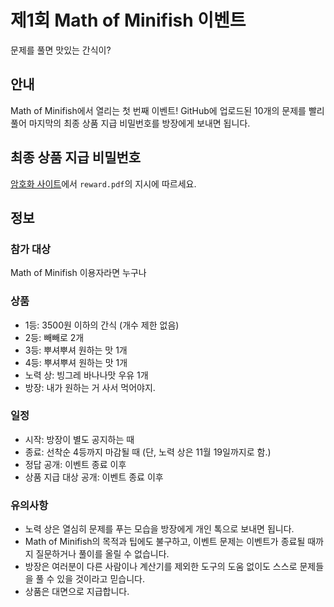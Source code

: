 # 제1회 Math of Minifish 이벤트
문제를 풀면 맛있는 간식이?

## 안내
Math of Minifish에서 열리는 첫 번째 이벤트!
GitHub에 업로드된 10개의 문제를 빨리 풀어 마지막의 최종 상품 지급 비밀번호를 방장에게 보내면 됩니다.

## 최종 상품 지급 비밀번호
[암호화 사이트](https://emn178.github.io/online-tools/sha512.html)에서 `reward.pdf`의 지시에 따르세요.

## 정보
### 참가 대상
Math of Minifish 이용자라면 누구나

### 상품
 - 1등: 3500원 이하의 간식 (개수 제한 없음)
 - 2등: 빼빼로 2개
 - 3등: 뿌셔뿌셔 원하는 맛 1개
 - 4등: 뿌셔뿌셔 원하는 맛 1개
 - 노력 상: 빙그레 바나나맛 우유 1개
 - 방장: 내가 원하는 거 사서 먹어야지.

### 일정
 - 시작: 방장이 별도 공지하는 때
 - 종료: 선착순 4등까지 마감될 때 (단, 노력 상은 11월 19일까지로 함.)
 - 정답 공개: 이벤트 종료 이후
 - 상품 지급 대상 공개: 이벤트 종료 이후

### 유의사항
 - 노력 상은 열심히 문제를 푸는 모습을 방장에게 개인 톡으로 보내면 됩니다.
 - Math of Minifish의 목적과 팁에도 불구하고, 이벤트 문제는 이벤트가 종료될 때까지 질문하거나 풀이를 올릴 수 없습니다.
 - 방장은 여러분이 다른 사람이나 계산기를 제외한 도구의 도움 없이도 스스로 문제들을 풀 수 있을 것이라고 믿습니다.
 - 상품은 대면으로 지급합니다.

